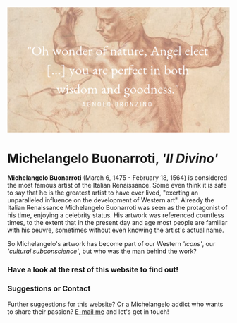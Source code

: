 <head> 
          <img src="https://raw.githubusercontent.com/annehaak/annehaak.github.io/master/%22Oh%20wonder%20of%20nature%2C%20Angel%20elect%20%5B...%5D%20you%20are%20perfect%20in%20both%20wisdom%20and%20goodness.%22.png" />
          </head>

# **Michelangelo Buonarroti, _'Il Divino'_**

**Michelangelo Buonarroti** (March 6, 1475 - February 18, 1564) is considered the most famous artist of the Italian Renaissance. Some even think it is safe to say that he is the greatest artist to have ever lived, "exerting an unparalleled influence on the development of Western art".
Already the Italian Renaissance Michelangelo Buonarroti was seen as the protagonist of his time, enjoying a celebrity status.
His artwork was referenced countless times, to the extent that in the present day and age most people are familiar with his oeuvre, sometimes without even knowing the artist's actual name.

So Michelangelo's artwork has become part of our Western _'icons'_, our _'cultural subconscience'_, but who was the man behind the work?

### Have a look at the rest of this website to find out!


### Suggestions or Contact

Further suggestions for this website? Or a Michelangelo addict who wants to share their passion? [E-mail me](anne.haak@hotmail.com) and let's get in touch!
